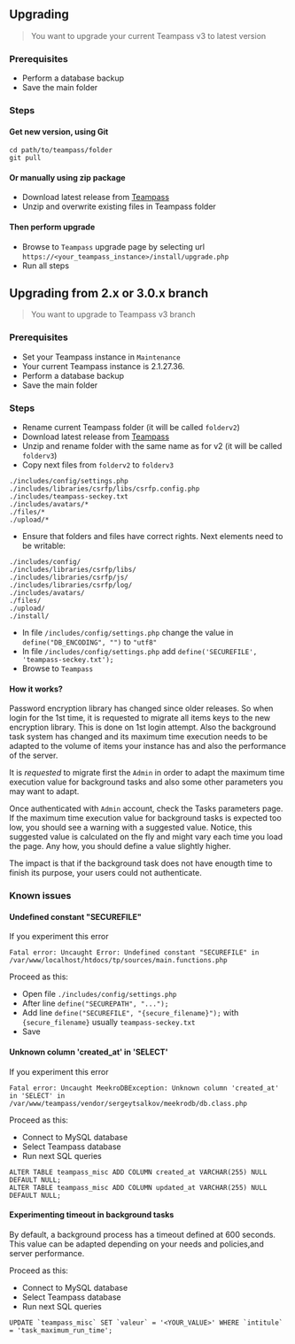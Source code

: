 <!-- docs/install/upgrade.md -->



## Upgrading

> You want to upgrade your current Teampass v3 to latest version

### Prerequisites

* Perform a database backup
* Save the main folder

### Steps

#### Get new version, using Git

```
cd path/to/teampass/folder
git pull
```

#### Or manually using zip package

* Download latest release from [Teampass](https://github.com/nilsteampassnet/TeamPass/releases/latest)
* Unzip and overwrite existing files in Teampass folder

#### Then perform upgrade 

* Browse to `Teampass` upgrade page by selecting url `https://<your_teampass_instance>/install/upgrade.php`
* Run all steps


## Upgrading from 2.x or 3.0.x branch

> You want to upgrade to Teampass v3 branch

### Prerequisites

* Set your Teampass instance in `Maintenance`
* Your current Teampass instance is 2.1.27.36.
* Perform a database backup
* Save the main folder

### Steps

* Rename current Teampass folder (it will be called `folderv2`)
* Download latest release from [Teampass](https://github.com/nilsteampassnet/TeamPass/releases/latest)
* Unzip and rename folder with the same name as for v2 (it will be called `folderv3`)
* Copy next files from `folderv2` to `folderv3`
```
./includes/config/settings.php
./includes/libraries/csrfp/libs/csrfp.config.php
./includes/teampass-seckey.txt
./includes/avatars/*
./files/*
./upload/*
```
* Ensure that folders and files have correct rights. Next elements need to be writable:
```
./includes/config/
./includes/libraries/csrfp/libs/
./includes/libraries/csrfp/js/
./includes/libraries/csrfp/log/
./includes/avatars/
./files/
./upload/
./install/
```
* In file `/includes/config/settings.php` change the value in `define("DB_ENCODING", "")` to `"utf8"`
* In file `/includes/config/settings.php` add `define('SECUREFILE', 'teampass-seckey.txt');`
* Browse to `Teampass`

#### How it works?

Password encryption library has changed since older releases.
So when login for the 1st time, it is requested to migrate all items keys to the new encryption library. This is done on 1st login attempt.
Also the background task system has changed and its maximum time execution needs to be adapted to the volume of items your instance has and also the performance of the server.

It is *requested* to migrate first the `Admin` in order to adapt the maximum time execution value for background tasks and also some other parameters you may want to adapt.

Once authenticated with `Admin` account, check the Tasks parameters page. If the maximum time execution value for background tasks is expected too low, you should see a warning with a suggested value. Notice, this suggested value is calculated on the fly and might vary each time you load the page. Any how, you should define a value slightly higher.

The impact is that if the background task does not have enougth time to finish its purpose, your users could not authenticate.

### Known issues

#### Undefined constant "SECUREFILE"

If you experiment this error
```
Fatal error: Uncaught Error: Undefined constant "SECUREFILE" in /var/www/localhost/htdocs/tp/sources/main.functions.php
```

Proceed as this:
* Open file `./includes/config/settings.php`
* After line `define("SECUREPATH", "...");`
* Add line `define("SECUREFILE", "{secure_filename}");` with `{secure_filename}` usually `teampass-seckey.txt`
* Save

#### Unknown column 'created_at' in 'SELECT'

If you experiment this error
```
Fatal error: Uncaught MeekroDBException: Unknown column 'created_at' in 'SELECT' in /var/www/teampass/vendor/sergeytsalkov/meekrodb/db.class.php
```

Proceed as this:
* Connect to MySQL database
* Select Teampass database
* Run next SQL queries
```
ALTER TABLE teampass_misc ADD COLUMN created_at VARCHAR(255) NULL DEFAULT NULL;
ALTER TABLE teampass_misc ADD COLUMN updated_at VARCHAR(255) NULL DEFAULT NULL;
```

#### Experimenting timeout in background tasks

By default, a background process has a timeout defined at 600 seconds.
This value can be adapted depending on your needs and policies,and server performance.

Proceed as this:
* Connect to MySQL database
* Select Teampass database
* Run next SQL queries
```
UPDATE `teampass_misc` SET `valeur` = '<YOUR_VALUE>' WHERE `intitule` = 'task_maximum_run_time';
```